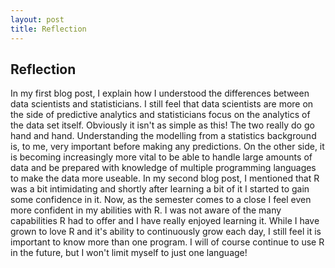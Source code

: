 ```yaml
---
layout: post
title: Reflection
---
```


## Reflection

In my first blog post, I explain how I understood the differences between data scientists and statisticians. I still feel that data scientists are more on the side of predictive analytics and statisticians focus on the analytics of the data set itself. 
Obviously it isn't as simple as this! The two really do go hand and hand. Understanding the modelling from a statistics background is, to me, very important before making any predictions. On the other side, it is becoming increasingly more vital to be able to handle large amounts of data and be prepared with knowledge of multiple programming languages to make the data more useable.
In my second blog post, I mentioned that R was a bit intimidating and shortly after learning a bit of it I started to gain some confidence in it.
Now, as the semester comes to a close I feel even more confident in my abilities with R. I was not aware of the many capabilities R had to offer and I have really enjoyed learning it. 
While I have grown to love R and it's ability to continuously grow each day, I still feel it is important to know more than one program. I will of course continue to use R in the future, but I won't limit myself to just one language!

